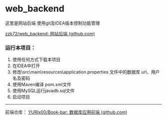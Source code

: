 # web_backend
这里是网站后端 使用git及IDEA版本控制功能管理


[zzk72/web_backend: 网站后端 (github.com)](https://github.com/zzk72/web_backend)



### 运行本项目：

1. 使用任何方式下载本项目
2. 在IDEA中打开
3. 修改\src\main\resources\application.properties 文件中的数据库 url、用户名及密码
4. 使用Maven编译 pom.xml文件
5. 使用MySQL运行javadb.sql文件
6. 启动项目

------

前端仓库：
[YURIx00/Book-bar: 数据库应用前端 (github.com)](https://github.com/YURIx00/Book-bar)



